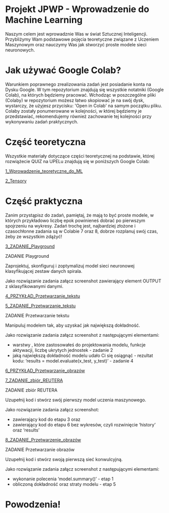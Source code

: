 # Projekt JPWP - Wprowadzenie do Machine Learning

Naszym celem jest wprowadznie Was w świat Sztucznej Inteligencji. Przybliżymy Wam podstawowe pojęcia teoretyczne związane z Uczeniem Maszynowym oraz nauczymy Was jak stworzyć proste modele sieci neuronowych.

# Jak używać Google Colab?

Warunkiem poprawnego zrealizowania zadań jest posiadanie konta na Dysku Google.
W tym repozytorium znajdują się wszystkie notatniki (Google Colab), na których będziemy pracować. Wchodząc w poszczególne pliki (Colaby) w repozytorium możesz łatwo skopiować je na swój dysk, wystarczy, że użyjesz przycisku: 'Open in Colab' na samym początku pliku. Colaby zostały ponumerowane w kolejności, w której będziemy je przedstawiać, rekomendujemy również zachowanie tej kolejności przy wykonywaniu zadań praktycznych.

# Część teoretyczna

Wszystkie materiały dotyczące części teoretycznej na podstawie, której rozwiążecie QUIZ na UPELu znajdują się w poniższych Google Colab:

[1_Wprowadzenie_teoretyczne_do_ML](https://www.openai.com)

[2_Tensory](https://www.openai.com)

# Część praktyczna

Zanim przystąpisz do zadań, pamiętaj, że mają to być proste modele, w których przykładowo liczbę epok powinieneś dobrać po pierwszym spojrzeniu na wykresy. Zadań trochę jest, najbardziej złożone i czasochłonne zadania są w Colabie 7 oraz 8, dobrze rozplanuj swój czas, żeby ze wszystkim zdążyć!

[3_ZADANIE_Playground](https://www.openai.com)

ZADANIE Playground

Zaprojektuj, skonfiguruj i zoptymalizuj model sieci neuronowej klasyfikującej zestaw danych spirala.

Jako rozwiązanie zadania załącz screenshot zawierający element OUTPUT z sklasyfikowanymi danymi.

[4_PRZYKŁAD_Przetwarzanie_tekstu](https://www.openai.com)

[5_ZADANIE_Przetwarzanie_tekstu](https://www.openai.com)

ZADANIE Przetwarzanie tekstu

Manipuluj modelem tak, aby uzyskać jak największą dokładność.

Jako rozwiązanie zadania załącz screenshot z następującymi elementami:
- warstwy , które zastosowałeś do projektowania modelu, funkcje aktywacji, liczbę ukrytych jednostek - zadanie 2
- jaką największą dokładność modelu udało Ci się osiągnąć - rezultat kodu: ‘results = model.evaluate(x_test, y_test)’ - zadanie 4

[6_PRZYKŁAD_Przetwarzanie_obrazów](https://www.openai.com)

[7_ZADANIE_zbiór_REUTERA](https://www.openai.com)

ZADANIE zbiór REUTERA

Uzupełnij kod i stwórz swój pierwszy model uczenia maszynowego.

Jako rozwiązanie zadania załącz screenshot:
- zawierający kod do etapu 3 oraz 
- zawierający kod do etapu 6 bez wykresów, czyli rozwinięcie ‘history’ oraz ‘results’

[8_ZADANIE_Przetwarzenie_obrazów](https://www.openai.com)

ZADANIE Przetwarzanie obrazów

Uzupełnij kod i stwórz swoją pierwszą sieć konwulcyjną.

Jako rozwiązanie zadania załącz screenshot z następującymi elementami:
- wykonanie polecenia ‘model.summary()’ - etap 1
- obliczoną dokładność oraz straty modelu - etap 5

# Powodzenia!
